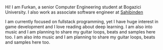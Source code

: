 Hi! I am Furkan, a senior Computer Engineering student at Bogazici University.
I also work as associate software engineer at [Sahibinden](https://sahibinden.com)

I am currently focused on fullstack programming, yet I have huge interest in game
development and I love reading about deep learning. I am also into music and I am
planning to share my guitar loops, beats and samples here too. I am also into music and I am
planning to share my guitar loops, beats and samples here too.


